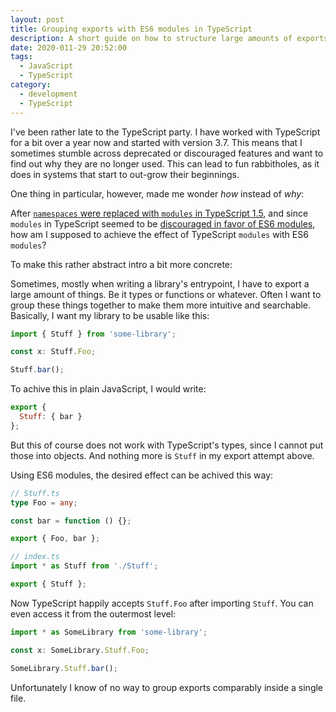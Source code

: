 ```yaml
---
layout: post
title: Grouping exports with ES6 modules in TypeScript
description: A short guide on how to structure large amounts of exports in a TypeScript entrypoint using ES6 modules.
date: 2020-011-29 20:52:00
tags:
  - JavaScript
  - TypeScript
category:
  - development
  - TypeScript
---
```

I've been rather late to the TypeScript party. I have worked with TypeScript for a bit over a year now and started with version 3.7. This means that I sometimes stumble across deprecated or discouraged features and want to find out why they are no longer used. This can lead to fun rabbitholes, as it does in systems that start to out-grow their beginnings.

One thing in particular, however, made me wonder *how* instead of *why*:

After [`namespaces` were replaced with `modules` in TypeScript 1.5](https://www.typescriptlang.org/docs/handbook/namespaces.html), and since `modules` in TypeScript seemed to be [discouraged in favor of ES6 modules](https://github.com/typescript-eslint/typescript-eslint/blob/master/packages/eslint-plugin/docs/rules/no-namespace.md), how am I supposed to achieve the effect of TypeScript `modules` with ES6 `modules`?

To make this rather abstract intro a bit more concrete:

Sometimes, mostly when writing a library's entrypoint, I have to export a large amount of things. Be it types or functions or whatever. Often I want to group these things together to make them more intuitive and searchable. Basically, I want my library to be usable like this:

```typescript
import { Stuff } from 'some-library';

const x: Stuff.Foo;

Stuff.bar();
```

To achive this in plain JavaScript, I would write:

```javascript
export {
  Stuff: { bar }
};
```

But this of course does not work with TypeScript's types, since I cannot put those into objects. And nothing more is `Stuff` in my export attempt above.

Using ES6 modules, the desired effect can be achived this way:

```typescript
// Stuff.ts
type Foo = any;

const bar = function () {};

export { Foo, bar };
```

```typescript
// index.ts
import * as Stuff from './Stuff';

export { Stuff };
```

Now TypeScript happily accepts `Stuff.Foo` after importing `Stuff`. You can even access it from the outermost level:

```typescript
import * as SomeLibrary from 'some-library';

const x: SomeLibrary.Stuff.Foo;

SomeLibrary.Stuff.bar();
```

Unfortunately I know of no way to group exports comparably inside a single file.

